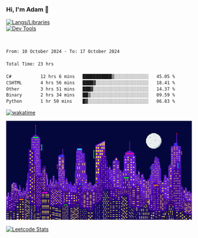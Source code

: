 ### Hi, I'm Adam 👋

[![Langs/Libraries](https://skillicons.dev/icons?i=cs,dotnet,js,css,html,sass,ts,jquery,bootstrap)](https://skillicons.dev)
<br/>
[![Dev Tools](https://skillicons.dev/icons?i=git,github,githubactions,visualstudio)](https://skillicons.dev)

<br/>

<!--START_SECTION:waka-->

```txt
From: 10 October 2024 - To: 17 October 2024

Total Time: 23 hrs

C#           12 hrs 6 mins   ███████████▒░░░░░░░░░░░░░   45.05 %
CSHTML       4 hrs 56 mins   ████▓░░░░░░░░░░░░░░░░░░░░   18.41 %
Other        3 hrs 51 mins   ███▓░░░░░░░░░░░░░░░░░░░░░   14.37 %
Binary       2 hrs 34 mins   ██▒░░░░░░░░░░░░░░░░░░░░░░   09.59 %
Python       1 hr 50 mins    █▓░░░░░░░░░░░░░░░░░░░░░░░   06.83 %
```

<!--END_SECTION:waka-->

[![wakatime](https://wakatime.com/badge/user/2234bda2-efd3-47c5-8724-79108edfe9aa.svg)](https://wakatime.com/@2234bda2-efd3-47c5-8724-79108edfe9aa)

![Pixelated city at night](./media/city.gif)

[![Leetcode Stats](https://leetcard.jacoblin.cool/cadamsmith?theme=nord)](https://leetcode.com/cadamsmith)
